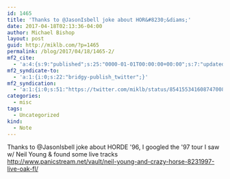 ```yaml
---
id: 1465
title: 'Thanks to @JasonIsbell joke about HOR&#8230;&diams;'
date: 2017-04-18T02:13:36-04:00
author: Michael Bishop
layout: post
guid: http://miklb.com/?p=1465
permalink: /blog/2017/04/18/1465-2/
mf2_cite:
  - 'a:4:{s:9:"published";s:25:"0000-01-01T00:00:00+00:00";s:7:"updated";s:25:"0000-01-01T00:00:00+00:00";s:8:"category";a:1:{i:0;s:0:"";}s:6:"author";a:0:{}}'
mf2_syndicate-to:
  - 'a:1:{i:0;s:22:"bridgy-publish_twitter";}'
mf2_syndication:
  - 'a:1:{i:0;s:51:"https://twitter.com/miklb/status/854155341608747008";}'
categories:
  - misc
tags:
  - Uncategorized
kind:
  - Note
---
```

Thanks to @JasonIsbell joke about HORDE '96, I googled the '97 tour I saw w/ Neil Young & found some live tracks <http://www.panicstream.net/vault/neil-young-and-crazy-horse-8231997-live-oak-fl/>